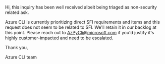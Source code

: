 Hi, this inquiry has been well received albeit being triaged as non-security related ask.

Azure CLI is currently prioritizing direct SFI requirements and items and this request does not seem to be related to SFI. We'll retain it in our backlog at this point. Please reach out to AzPyCli@microsoft.com if you'd justify it's highly customer-impacted and need to be escalated.

Thank you,

Azure CLI team